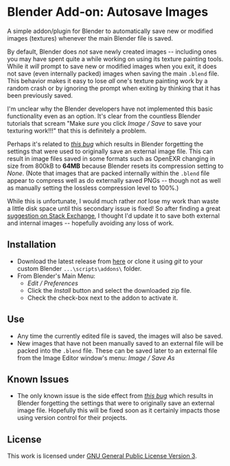 # Blender Add-on: Autosave Images

A simple addon/plugin for Blender to automatically save new or modified images (textures) whenever the main Blender file is saved.

By default, Blender does *not* save newly created images -- including ones you may have spent quite a while working on using its texture painting tools. While it *will* prompt to save new or modified images when you exit, it does not save (even internally packed) images when saving the main `.blend` file. This behavior makes it easy to lose *all* one's texture painting work by a random crash or by ignoring the prompt when exiting by thinking that it has been previously saved.

I'm unclear why the Blender developers have not implemented this basic functionality even as an option. It's clear from the countless Blender tutorials that scream "Make *sure* you click *Image / Save* to save your texturing work!!!" that this is definitely a problem. 

Perhaps it's related to *[this bug](https://developer.blender.org/T95721)* which results in Blender forgetting the settings that were used to originally save an external image file. This can result in image files saved in some formats such as OpenEXR changing in size from 800kB to **64MB** because Blender resets its compression setting to *None*. (Note that images that are packed internally within the `.blend` file appear to compress well as do externally saved PNGs -- though not as well as manually setting the lossless compression level to 100%.)

While this is unfortunate, I would much rather *not* lose my work than waste a little disk space until this secondary issue is fixed! So after finding a great [suggestion on Stack Exchange](https://blender.stackexchange.com/a/15782), I thought I'd update it to save both external and internal images -- hopefully avoiding any loss of work.

## Installation

* Download the latest release from [here](releases/download/latest/hextant_autosave_images.zip) or clone it using *git* to your custom Blender `...\scripts\addons\` folder.
* From Blender's Main Menu:
  * *Edit / Preferences*
  * Click the *Install* button and select the downloaded zip file.
  * Check the check-box next to the addon to activate it.

## Use

* Any time the currently edited file is saved, the images will also be saved. 
* New images that have not been manually saved to an external file will be packed into the `.blend` file. These can be saved later to an external file from the Image Editor window's menu: *Image / Save As*

## Known Issues

* The only known issue is the side effect from *[this bug](https://developer.blender.org/T95721)* which results in Blender forgetting the settings that were to originally save an external image file. Hopefully this will be fixed soon as it certainly impacts those using version control for their projects.

## License

This work is licensed under [GNU General Public License Version 3](https://download.blender.org/release/GPL3-license.txt).
